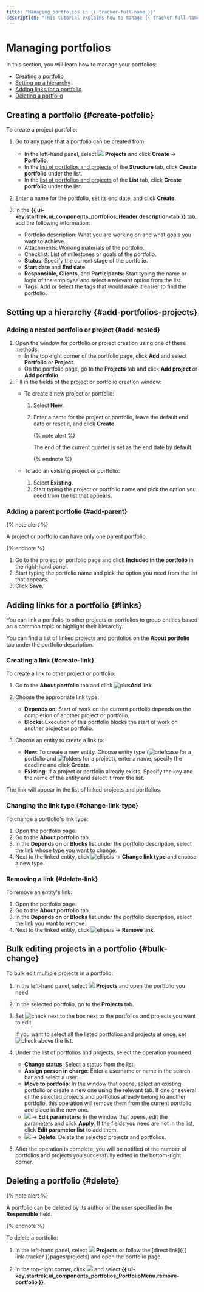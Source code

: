 ```yaml
---
title: "Managing portfolios in {{ tracker-full-name }}"
description: "This tutorial explains how to manage {{ tracker-full-name }} portfolios."
---
```


# Managing portfolios

In this section, you will learn how to manage your portfolios:

* [Creating a portfolio](#create-potfolio)
* [Setting up a hierarchy](#add-portfolios-projects)
* [Adding links for a portfolio](#links)
* [Deleting a portfolio](#delete)

## Creating a portfolio {#create-potfolio}

To create a project portfolio:

1. Go to any page that a portfolio can be created from:

   * In the left-hand panel, select ![](../../_assets/tracker/svg/project.svg)&nbsp;**Projects** and click **Create** → **Portfolio**.
   * In the [list of portfolios and projects](my-projects.md) of the **Structure** tab, click **Create portfolio** under the list.
   * In the [list of portfolios and projects](my-projects.md) of the **List** tab, click **Create portfolio** under the list.

1. Enter a name for the portfolio, set its end date, and click **Create**.

1. In the **{{ ui-key.startrek.ui_components_portfolios_Header.description-tab }}** tab, add the following information:

   * Portfolio description: What you are working on and what goals you want to achieve.
   * Attachments: Working materials of the portfolio.
   * Checklist: List of milestones or goals of the portfolio.
   * **Status**: Specify the current stage of the portfolio.
   * **Start date** and **End date**.
   * **Responsible**, **Clients**, and **Participants**: Start typing the name or login of the employee and select a relevant option from the list.
   * **Tags**: Add or select the tags that would make it easier to find the portfolio.


## Setting up a hierarchy {#add-portfolios-projects}

### Adding a nested portfolio or project {#add-nested}

1. Open the window for portfolio or project creation using one of these methods:
   * In the top-right corner of the portfolio page, click **Add** and select **Portfolio** or **Project**.
   * On the portfolio page, go to the **Projects** tab and click **Add project** or **Add portfolio**.
1. Fill in the fields of the project or portfolio creation window:
   * To create a new project or portfolio:
      1. Select **New**.
      1. Enter a name for the project or portfolio, leave the default end date or reset it, and click **Create**.

         {% note alert %}

         The end of the current quarter is set as the end date by default.

         {% endnote %}

   * To add an existing project or portfolio:
      1. Select **Existing**.
      1. Start typing the project or portfolio name and pick the option you need from the list that appears.

### Adding a parent portfolio {#add-parent}

{% note alert %}

A project or portfolio can have only one parent portfolio.

{% endnote %}

1. Go to the project or portfolio page and click **Included in the portfolio** in the right-hand panel.
1. Start typing the portfolio name and pick the option you need from the list that appears.
1. Click **Save**.

## Adding links for a portfolio {#links}

You can link a portfolio to other projects or portfolios to group entities based on a common topic or highlight their hierarchy.

You can find a list of linked projects and portfolios on the **About portfolio** tab under the portfolio description.

### Creating a link {#create-link}

To create a link to other project or portfolio:

1. Go to the **About portfolio** tab and click ![plus](../../_assets/console-icons/plus.svg)**Add link**.
1. Choose the appropriate link type:

   * **Depends on**: Start of work on the current portfolio depends on the completion of another project or portfolio.
   * **Blocks**: Execution of this portfolio blocks the start of work on another project or portfolio.

1. Choose an entity to create a link to:

   * **New**: To create a new entity. Choose entity type (![briefcase](../../_assets/console-icons/briefcase.svg) for a portfolio and ![folders](../../_assets/console-icons/folders.svg) for a project), enter a name, specify the deadline and click **Create**.
   * **Existing**: If a project or portfolio already exists. Specify the key and the name of the entity and select it from the list.

The link will appear in the list of linked projects and portfolios.

### Changing the link type {#change-link-type}

To change a portfolio's link type:

1. Open the portfolio page.
1. Go to the **About portfolio** tab.
1. In the **Depends on** or **Blocks** list under the portfolio description, select the link whose type you want to change.
1. Next to the linked entity, click ![ellipsis](../../_assets/console-icons/ellipsis.svg) → **Change link type** and choose a new type.

### Removing a link {#delete-link}

To remove an entity's link:

1. Open the portfolio page.
1. Go to the **About portfolio** tab.
1. In the **Depends on** or **Blocks** list under the portfolio description, select the link you want to remove.
1. Next to the linked entity, click ![ellipsis](../../_assets/console-icons/ellipsis.svg) → **Remove link**.

## Bulk editing projects in a portfolio {#bulk-change}

To bulk edit multiple projects in a portfolio:

1. In the left-hand panel, select ![](../../_assets/console-icons/folders.svg)&nbsp;**Projects** and open the portfolio you need.
1. In the selected portfolio, go to the **Projects** tab.
1. Set ![check](../../_assets/console-icons/check.svg) next to the box next to the portfolios and projects you want to edit.

   If you want to select all the listed portfolios and projects at once, set ![check](../../_assets/console-icons/check.svg) above the list.

1. Under the list of portfolios and projects, select the operation you need:

   * **Change status**: Select a status from the list.
   * **Assign person in charge**: Enter a username or name in the search bar and select a user.
   * **Move to portfolio**: In the window that opens, select an existing portfolio or create a new one using the relevant tab. If one or several of the selected projects and portfolios already belong to another portfolio, this operation will remove them from the current portfolio and place in the new one.
   * ![](../../_assets/console-icons/ellipsis.svg) → **Edit parameters**: In the window that opens, edit the parameters and click **Apply**. If the fields you need are not in the list, click **Edit parameter list** to add them.
   * ![](../../_assets/console-icons/ellipsis.svg) → **Delete**: Delete the selected projects and portfolios.

1. After the operation is complete, you will be notified of the number of portfolios and projects you successfully edited in the bottom-right corner.

## Deleting a portfolio {#delete}

{% note alert %}

A portfolio can be deleted by its author or the user specified in the **Responsible** field.

{% endnote %}

To delete a portfolio:

1. In the left-hand panel, select ![](../../_assets/tracker/svg/project.svg)&nbsp;**Projects** or follow the [direct link]({{ link-tracker }}pages/projects) and open the portfolio page.

1. In the top-right corner, click ![](../../_assets/horizontal-ellipsis.svg) and select **{{ ui-key.startrek.ui_components_portfolios_PortfolioMenu.remove-portfolio }}**.
